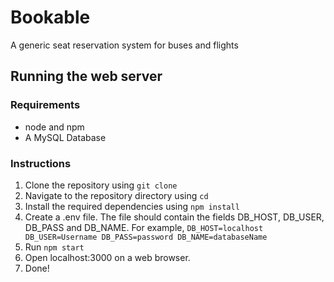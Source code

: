 # Bookable

A generic seat reservation system for buses and flights

## Running the web server

### Requirements

- node and npm
- A MySQL Database

### Instructions

1. Clone the repository using `git clone`
2. Navigate to the repository directory using `cd`
3. Install the required dependencies using ``npm install``
4. Create a .env file. The file should contain the fields DB_HOST, DB_USER, DB_PASS and DB_NAME. For example,
`DB_HOST=localhost
DB_USER=Username
DB_PASS=password
DB_NAME=databaseName`
5. Run ``npm start``
6. Open localhost:3000 on a web browser.
7. Done! 
